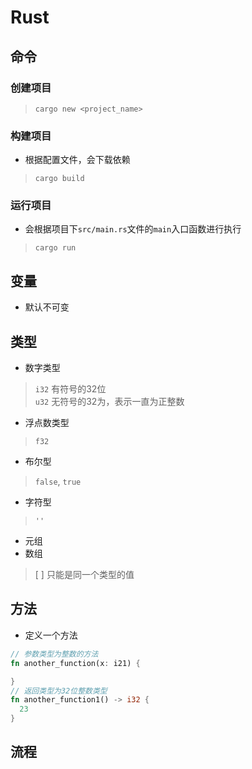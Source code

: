 # Rust

## 命令
### 创建项目
> `cargo new <project_name>`

### 构建项目
* 根据配置文件，会下载依赖
> `cargo build`

### 运行项目
* 会根据项目下`src/main.rs`文件的`main`入口函数进行执行
> `cargo run`

## 变量
* 默认不可变

## 类型
* 数字类型
> `i32` 有符号的32位  
> `u32`  无符号的32为，表示一直为正整数
* 浮点数类型
> `f32`
* 布尔型
> `false`, `true`
* 字符型
> `''`
* 元组
* 数组
> [ ] 只能是同一个类型的值

## 方法
* 定义一个方法
```rust
// 参数类型为整数的方法
fn another_function(x: i21) {

}
// 返回类型为32位整数类型
fn another_function1() -> i32 {
  23
}
```
## 流程
